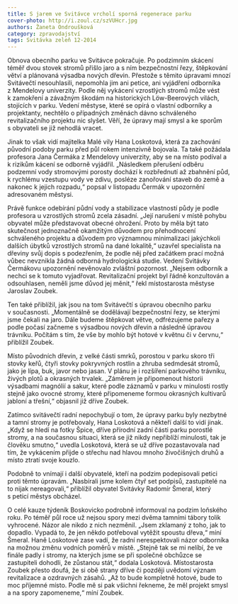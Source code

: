 ```yaml
---
title: S jarem ve Svitávce vrcholí sporná regenerace parku
cover-photo: http://i.zoul.cz/szVUHcr.jpg
authors: Žaneta Ondroušková
category: zpravodajství
tags: Svitávka zeleň 12-2014
---
```


Obnova obecního parku ve Svitávce pokračuje. Po podzimním skácení téměř dvou stovek stromů přišlo jaro a s ním bezpečnostní řezy, štěpkování větví a plánovaná výsadba nových dřevin. Přestože s těmito úpravami mnozí Svitávečtí nesouhlasili, nepomohla jim ani petice, ani vyjádření odborníka z Mendelovy univerzity. Podle něj vykácení vzrostlých stromů může vést k zamokření a závažným škodám na historických Löw-Beerových vilách, stojících v parku. Vedení městyse, které se opírá o vlastní odborníky a projektanty, nechtělo o případných změnách dávno schváleného revitalizačního projektu nic slyšet. Věří, že úpravy mají smysl a ke sporům s obyvateli se již nehodlá vracet.

Jinak to však vidí majitelka Malé vily Hana Loskotová, která za zachování původní podoby parku před půl rokem intenzivně bojovala. Ta také požádala profesora Jana Čermáka z Mendelovy univerzity, aby se na místo podíval a k rizikům kácení se odborně vyjádřil. „Následkem přerušení odběru podzemní vody stromovými porosty dochází k rozbřednutí až zbahnění půd, k rychlému vzestupu vody ve zdivu, posléze zanořování staveb do země a nakonec k jejich rozpadu,“ popsal v listopadu Čermák v upozornění adresovaném městysi.

Právě funkce odebírání půdní vody a stabilizace vlastností půdy je podle profesora u vzrostlých stromů zcela zásadní. „Její narušení v místě pohybu obyvatel může představovat obecné ohrožení. Proto by měla být tato skutečnost jednoznačně okamžitým důvodem pro přehodnocení schváleného projektu a důvodem pro významnou minimalizaci jakýchkoli dalších úbytků vzrostlých stromů na dané lokalitě,“ uzavřel specialista na dřeviny svůj dopis s podezřením, že podle něj před začátkem prací možná vůbec nevznikla žádná odborná hydrologická studie. 
Vedení Svitávky Čermákovu upozornění nevěnovalo zvláštní pozornost. „Nejsem odborník a nechci se k tomuto vyjadřovat. Revitalizační projekt byl řádně konzultován a odsouhlasen, neměli jsme důvod jej měnit,“ řekl místostarosta městyse Jaroslav Zoubek.

Ten také přiblížil, jak jsou na tom Svitávečtí s úpravou obecního parku v současnosti. „Momentálně se dodělávají bezpečnostní řezy, se kterými jsme čekali na jaro. Dále budeme štěpkovat větve, odfrézujeme pařezy a podle počasí začneme s výsadbou nových dřevin a následně úpravou trávníku. Počítám s tím, že vše by mohlo být hotové v květnu či v červnu,“ přiblížil Zoubek.

Místo původních dřevin, z velké části smrků, porostou v parku skoro tři stovky keřů, čtyři stovky pokryvných rostlin a zhruba sedmdesát stromů, jako je lípa, buk, javor nebo jasan. V plánu je i rozšíření parkového trávníku, živých plotů a okrasných trvalek. „Záměrem je připomenout historii výsadbami magnólií a sakur, které podle záznamů v parku v minulosti rostly stejně jako ovocné stromy, které připomeneme formou okrasných kultivarů jabloní a třešní,“ objasnil již dříve Zoubek.

Zatímco svitávečtí radní nepochybují o tom, že úpravy parku byly nezbytné a tamní stromy je potřebovaly, Hana Loskotová a někteří další to vidí jinak. „Když se hledí na fotky Špice, dříve přírodní zadní části parku porostlé stromy, a na současnou situaci, která se již nikdy nepřiblíží minulosti, tak je člověku smutno,“ uvedla Loskotová, která se už dříve pozastavovala nad tím, že vykácením přijde o střechu nad hlavou mnoho živočišných druhů a místo ztratí svoje kouzlo.

Podobně to vnímají i další obyvatelé, kteří na podzim podepisovali petici proti těmto úpravám. „Nasbírali jsme kolem čtyř set podpisů, zastupitelé na to nijak nereagovali,“ přiblížil obyvatel Svitávky Radomír Šmeral, který s peticí městys obcházel.

O celé kauze týdeník Boskovicko podrobně informoval na podzim loňského roku. Po téměř půl roce už nejsou spory mezi dvěma tamními tábory tolik vyhrocené. Názor ale nikdo z nich nezměnil. „Jsem zklamaný z toho, jak to dopadlo. Vypadá to, že jen někdo potřeboval vytěžit spoustu dřeva,“ míní Šmeral. Haně Loskotové zase vadí, že radní nerespektovali názor odborníka na možnou změnu vodních poměrů v místě. „Stejně tak se mi nelíbí, že ve finále padly i stromy, na kterých jsme se při společné obchůzce se zastupiteli dohodli, že zůstanou stát,“ dodala Loskotová.
Místostarosta Zoubek přesto doufá, že si obě strany dříve či později uvědomí význam revitalizace a ozdravných zásahů. „Až to bude kompletně hotové, bude to moc příjemné místo. Podle mě si pak všichni řekneme, že měl projekt smysl a na spory zapomeneme,“ míní Zoubek.